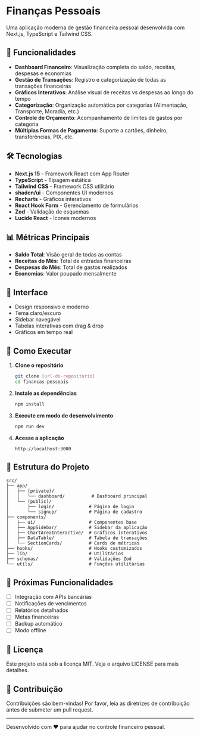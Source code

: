 # Finanças Pessoais

Uma aplicação moderna de gestão financeira pessoal desenvolvida com Next.js, TypeScript e Tailwind CSS.

## 🚀 Funcionalidades

- **Dashboard Financeiro**: Visualização completa do saldo, receitas, despesas e economias
- **Gestão de Transações**: Registro e categorização de todas as transações financeiras
- **Gráficos Interativos**: Análise visual de receitas vs despesas ao longo do tempo
- **Categorização**: Organização automática por categorias (Alimentação, Transporte, Moradia, etc.)
- **Controle de Orçamento**: Acompanhamento de limites de gastos por categoria
- **Múltiplas Formas de Pagamento**: Suporte a cartões, dinheiro, transferências, PIX, etc.

## 🛠️ Tecnologias

- **Next.js 15** - Framework React com App Router
- **TypeScript** - Tipagem estática
- **Tailwind CSS** - Framework CSS utilitário
- **shadcn/ui** - Componentes UI modernos
- **Recharts** - Gráficos interativos
- **React Hook Form** - Gerenciamento de formulários
- **Zod** - Validação de esquemas
- **Lucide React** - Ícones modernos

## 📊 Métricas Principais

- **Saldo Total**: Visão geral de todas as contas
- **Receitas do Mês**: Total de entradas financeiras
- **Despesas do Mês**: Total de gastos realizados
- **Economias**: Valor poupado mensalmente

## 🎨 Interface

- Design responsivo e moderno
- Tema claro/escuro
- Sidebar navegável
- Tabelas interativas com drag & drop
- Gráficos em tempo real

## 🚀 Como Executar

1. **Clone o repositório**

   ```bash
   git clone [url-do-repositorio]
   cd financas-pessoais
   ```

2. **Instale as dependências**

   ```bash
   npm install
   ```

3. **Execute em modo de desenvolvimento**

   ```bash
   npm run dev
   ```

4. **Acesse a aplicação**
   ```
   http://localhost:3000
   ```

## 📁 Estrutura do Projeto

```
src/
├── app/
│   ├── (private)/
│   │   └── dashboard/          # Dashboard principal
│   └── (public)/
│       ├── login/             # Página de login
│       └── signup/            # Página de cadastro
├── components/
│   ├── ui/                    # Componentes base
│   ├── AppSidebar/            # Sidebar da aplicação
│   ├── ChartAreaInteractive/  # Gráficos interativos
│   ├── DataTable/             # Tabela de transações
│   └── SectionCards/          # Cards de métricas
├── hooks/                     # Hooks customizados
├── lib/                       # Utilitários
├── schemas/                   # Validações Zod
└── utils/                     # Funções utilitárias
```

## 🎯 Próximas Funcionalidades

- [ ] Integração com APIs bancárias
- [ ] Notificações de vencimentos
- [ ] Relatórios detalhados
- [ ] Metas financeiras
- [ ] Backup automático
- [ ] Modo offline

## 📝 Licença

Este projeto está sob a licença MIT. Veja o arquivo LICENSE para mais detalhes.

## 🤝 Contribuição

Contribuições são bem-vindas! Por favor, leia as diretrizes de contribuição antes de submeter um pull request.

---

Desenvolvido com ❤️ para ajudar no controle financeiro pessoal.
